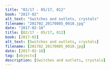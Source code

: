 ```yaml
---
title: "02/17 - 05/17, 012"
book: "2017-02"
alt_text: "Switches and outlets, crystals"
filename: "201702_20170805_0018.jpg"
date: "2017-02-18"
title: [02/17 - 05/17, 012]
book: [2017-02]
alt_text: [Switches and outlets, crystals]
filename: [201702_20170805_0018.jpg]
date: [2017-02-18]
tag: [objects]
description: [Switches and outlets, crystals]
---
```

